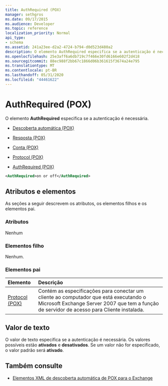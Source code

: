 ```yaml
---
title: AuthRequired (POX)
manager: sethgros
ms.date: 09/17/2015
ms.audience: Developer
ms.topic: reference
localization_priority: Normal
api_type:
- schema
ms.assetid: 241a23ee-d2a2-4724-b794-d0d523d480a2
description: O elemento AuthRequired especifica se a autenticação é necessária.
ms.openlocfilehash: 25e3aff6a6db719c7f466e30fd6166e602f2d418
ms.sourcegitcommit: 88ec988f2bb67c1866d06b361615f3674a24e795
ms.translationtype: MT
ms.contentlocale: pt-BR
ms.lasthandoff: 05/31/2020
ms.locfileid: "44461622"
---
```

# <a name="authrequired-pox"></a>AuthRequired (POX)

O elemento **AuthRequired** especifica se a autenticação é necessária. 
  
- [Descoberta automática (POX)](autodiscover-pox.md)
  
- [Resposta (POX)](response-pox.md)
  
- [Conta (POX)](account-pox.md)
  
- [Protocol (POX)](protocol-pox.md)
  
- [AuthRequired (POX)](authrequired-pox.md)
  
```xml
<AuthRequired>on or off</AuthRequired>
```

## <a name="attributes-and-elements"></a>Atributos e elementos

As seções a seguir descrevem os atributos, os elementos filhos e os elementos pai.
  
### <a name="attributes"></a>Atributos

Nenhum
  
### <a name="child-elements"></a>Elementos filho

Nenhum.
  
### <a name="parent-elements"></a>Elementos pai

|**Elemento**|**Descrição**|
|:-----|:-----|
|[Protocol (POX)](protocol-pox.md) <br/> |Contém as especificações para conectar um cliente ao computador que está executando o Microsoft Exchange Server 2007 que tem a função de servidor de acesso para Cliente instalada.  <br/> |
   
## <a name="text-value"></a>Valor de texto

O valor de texto especifica se a autenticação é necessária. Os valores possíveis estão **ativados** e **desativados**. Se um valor não for especificado, o valor padrão será **ativado**. 
  
## <a name="see-also"></a>Também consulte

- [Elementos XML de descoberta automática de POX para o Exchange](pox-autodiscover-xml-elements-for-exchange.md)


